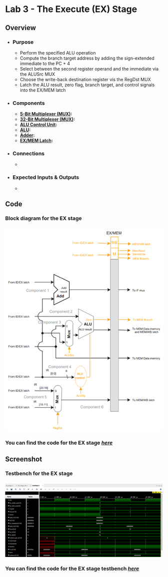 # Lab 3 - The Execute (EX) Stage

## Overview
- ### Purpose
  - Perform the specified ALU operation
  - Compute the branch target address by adding the sign-extended immediate to the PC + 4
  - Select between the second register operand and the immediate via the ALUSrc MUX
  - Choose the write-back destination register vis the RegDst MUX
  - Latch the ALU result, zero flag, branch target, and control signals into the EX/MEM latch
- ### Components
  - [**5-Bit Multiplexer (MUX)**](https://github.com/fctanglao/ComputerArchitectureLabs/blob/main/Lab%203/mux_2x1_5bit.v)**:**
  - [**32-Bit Multiplexer (MUX)**](https://github.com/fctanglao/ComputerArchitectureLabs/blob/main/Lab%203/mux_2x1_32bit.v)**:**
  - [**ALU Control Unit**](https://github.com/fctanglao/ComputerArchitectureLabs/blob/main/Lab%203/alu_control.v)**:**
  - [**ALU**](https://github.com/fctanglao/ComputerArchitectureLabs/blob/main/Lab%203/alu.v)**:**
  - [**Adder**](https://github.com/fctanglao/ComputerArchitectureLabs/blob/main/Lab%203/adder.v)**:**
  - [**EX/MEM Latch**](https://github.com/fctanglao/ComputerArchitectureLabs/blob/main/Lab%203/ex_mem_latch.v)**:**
- ### Connections
  - 
- ### Expected Inputs & Outputs
  - 

## Code
### Block diagram for the EX stage
### ![Block diagram](https://github.com/fctanglao/ComputerArchitectureLabs/blob/main/Lab%203/ex%20stage%20block%20diagram.png)
### You can find the code for the EX stage [*here*](https://github.com/fctanglao/ComputerArchitectureLabs/blob/main/Lab%203/ex_stage.v)

## Screenshot
### Testbench for the EX stage
### ![Testbench](https://github.com/fctanglao/ComputerArchitectureLabs/blob/main/Lab%203/ex%20stage%20testbench.png)
### You can find the code for the EX stage testbench [*here*](https://github.com/fctanglao/ComputerArchitectureLabs/blob/main/Lab%203/ex_stage_tb.v)
